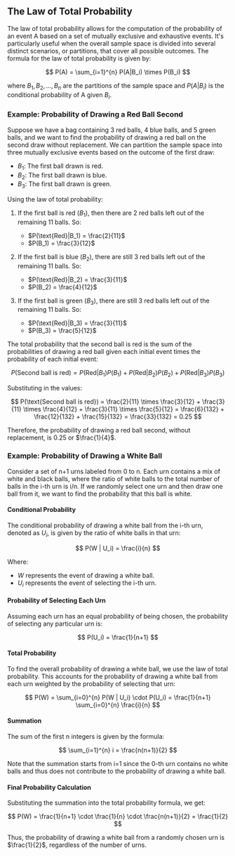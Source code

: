 ## The Law of Total Probability

The law of total probability allows for the computation of the probability of an event A based on a set of mutually exclusive and exhaustive events. It's particularly useful when the overall sample space is divided into several distinct scenarios, or partitions, that cover all possible outcomes. The formula for the law of total probability is given by:

$$
P(A) = \sum_{i=1}^{n} P(A|B_i) \times P(B_i)
$$

where $B_1, B_2, ..., B_n$ are the partitions of the sample space and $P(A|B_i)$ is the conditional probability of A given $B_i$.

### Example: Probability of Drawing a Red Ball Second

Suppose we have a bag containing 3 red balls, 4 blue balls, and 5 green balls, and we want to find the probability of drawing a red ball on the second draw without replacement. We can partition the sample space into three mutually exclusive events based on the outcome of the first draw:

- $B_1$: The first ball drawn is red.
- $B_2$: The first ball drawn is blue.
- $B_3$: The first ball drawn is green.

Using the law of total probability:

1. If the first ball is red ($B_1$), then there are 2 red balls left out of the remaining 11 balls. So:
   - $P(\text{Red}|B_1) = \frac{2}{11}$
   - $P(B_1) = \frac{3}{12}$

2. If the first ball is blue ($B_2$), there are still 3 red balls left out of the remaining 11 balls. So:
   - $P(\text{Red}|B_2) = \frac{3}{11}$
   - $P(B_2) = \frac{4}{12}$

3. If the first ball is green ($B_3$), there are still 3 red balls left out of the remaining 11 balls. So:
   - $P(\text{Red}|B_3) = \frac{3}{11}$
   - $P(B_3) = \frac{5}{12}$

The total probability that the second ball is red is the sum of the probabilities of drawing a red ball given each initial event times the probability of each initial event:

$$
P(\text{Second ball is red}) = P(\text{Red}|B_1)P(B_1) + P(\text{Red}|B_2)P(B_2) + P(\text{Red}|B_3)P(B_3)
$$

Substituting in the values:

$$
P(\text{Second ball is red}) = \frac{2}{11} \times \frac{3}{12} + \frac{3}{11} \times \frac{4}{12} + \frac{3}{11} \times \frac{5}{12} = \frac{6}{132} + \frac{12}{132} + \frac{15}{132} = \frac{33}{132} = 0.25
$$

Therefore, the probability of drawing a red ball second, without replacement, is $0.25$ or $\frac{1}{4}$.

### Example: Probability of Drawing a White Ball

Consider a set of n+1 urns labeled from 0 to n. Each urn contains a mix of white and black balls, where the ratio of white balls to the total number of balls in the i-th urn is i/n. If we randomly select one urn and then draw one ball from it, we want to find the probability that this ball is white.

#### Conditional Probability

The conditional probability of drawing a white ball from the i-th urn, denoted as $U_i$, is given by the ratio of white balls in that urn:

$$
P(W | U_i) = \frac{i}{n}
$$

Where:
- $W$ represents the event of drawing a white ball.
- $U_i$ represents the event of selecting the i-th urn.

#### Probability of Selecting Each Urn

Assuming each urn has an equal probability of being chosen, the probability of selecting any particular urn is:

$$
P(U_i) = \frac{1}{n+1}
$$

#### Total Probability

To find the overall probability of drawing a white ball, we use the law of total probability. This accounts for the probability of drawing a white ball from each urn weighted by the probability of selecting that urn:

$$
P(W) = \sum_{i=0}^{n} P(W | U_i) \cdot P(U_i) = \frac{1}{n+1} \sum_{i=0}^{n} \frac{i}{n}
$$

#### Summation

The sum of the first n integers is given by the formula:

$$
\sum_{i=1}^{n} i = \frac{n(n+1)}{2}
$$

Note that the summation starts from i=1 since the 0-th urn contains no white balls and thus does not contribute to the probability of drawing a white ball.

#### Final Probability Calculation

Substituting the summation into the total probability formula, we get:

$$
P(W) = \frac{1}{n+1} \cdot \frac{1}{n} \cdot \frac{n(n+1)}{2} = \frac{1}{2}
$$

Thus, the probability of drawing a white ball from a randomly chosen urn is $\frac{1}{2}$, regardless of the number of urns.
